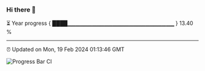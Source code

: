 ### Hi there 👋

⏳ Year progress { ████▁▁▁▁▁▁▁▁▁▁▁▁▁▁▁▁▁▁▁▁▁▁▁▁▁▁ } 13.40 %

---

⏰ Updated on Mon, 19 Feb 2024 01:13:46 GMT

![Progress Bar CI](https://github.com/ZhaoGui/ZhaoGui/workflows/Progress%20Bar%20CI/badge.svg)
